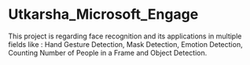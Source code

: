 # Utkarsha_Microsoft_Engage
This project is regarding face recognition and its applications in multiple fields like : Hand Gesture Detection, Mask Detection, Emotion Detection, Counting Number of People in a Frame and Object Detection.
